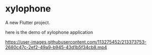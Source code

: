 # xylophone

A new Flutter project.

here is the demo of xylophone application



https://user-images.githubusercontent.com/113275452/213373753-2680c47c-2ef2-49a9-b945-43d1b5f34cb8.mp4

